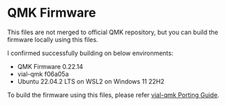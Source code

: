 # QMK Firmware

This files are not merged to official QMK repository, but you can build the firmware locally using this files.

I confirmed successfully building on below environments:

- QMK Firmware 0.22.14
- vial-qmk f06a05a
- Ubuntu 22.04.2 LTS on WSL2 on Windows 11 22H2

To build the firmware using this files, please refer [vial-qmk Porting Guide](https://get.vial.today/docs/porting-to-vial.html).
